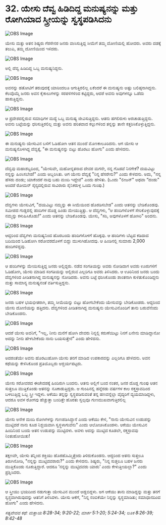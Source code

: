 # 32. ಯೇಸು ದೆವ್ವ ಹಿಡಿದಿದ್ದ ಮನುಷ್ಯನನ್ನು ಮತ್ತು ರೋಗಿಯಾದ ಸ್ತ್ರೀಯನ್ನು ಸ್ವಸ್ಥಪಡಿಸಿದನು

![OBS Image](https://cdn.door43.org/obs/jpg/360px/obs-en-32-01.jpg)

ಯೇಸು ಮತ್ತು ಆತನ ಶಿಷ್ಯರು ಗೆರಸೇನರ ಜನರು ವಾಸಿಸುತ್ತಿದ್ದ ಸೀಮೆಗೆ ತಮ್ಮ ದೋಣಿಯಲ್ಲಿ ಹೋದರು. ಅವರು ದಡಕ್ಕೆ ತಲುಪಿ, ತಮ್ಮ ದೋಣಿಯಿಂದ ಇಳಿದರು. 

![OBS Image](https://cdn.door43.org/obs/jpg/360px/obs-en-32-02.jpg)

ಅಲ್ಲಿ ದೆವ್ವ ಹಿಡಿದಿದ್ದ ಒಬ್ಬ ಮನುಷ್ಯನಿದ್ದನು.

![OBS Image](https://cdn.door43.org/obs/jpg/360px/obs-en-32-03.jpg)

ಅವನನ್ನು ಹತೋಟಿಗೆ ತರುವುದಕ್ಕೆ ಯಾರಿಂದಲೂ ಆಗುತ್ತಿರಲಿಲ್ಲ ಏಕೆಂದರೆ ಈ ಮನುಷ್ಯನು ಅಷ್ಟು ಬಲಿಷ್ಠನಾಗಿದ್ದನು. ಕೆಲವೊಮ್ಮೆ ಜನರು ಅವನ ಕೈಕಾಲುಗಳನ್ನು ಸರಪಳಿಗಳಿಂದ ಕಟ್ಟಿದ್ದರು, ಆದರೆ ಅವನು ಅವುಗಳನ್ನೂ  ಒಡೆದು ಹಾಕುತ್ತಿದ್ದನು.

![OBS Image](https://cdn.door43.org/obs/jpg/360px/obs-en-32-04.jpg)

ಆ ಪ್ರದೇಶದಲ್ಲಿರುವ ಸಮಾಧಿಗಳ ಮದ್ಯೆ ಒಬ್ಬ ಮನುಷ್ಯ ಜೀವಿಸುತ್ತಿದ್ದನು. ಆತನು ಹಗಲಿರುಳು ಅರಚಾಡುತ್ತಿದ್ದನು. ಅವನು ಬಟ್ಟೆಯನ್ನು ಧರಿಸುತ್ತಿರಲಿಲ್ಲ ಮತ್ತು ಅವನು ಹರಿತವಾದ ಕಲ್ಲುಗಳಿಂದ ತನ್ನನ್ನು ತಾನೇ  ಕತ್ತರಿಸಿಕೊಳ್ಳುತ್ತಿದ್ದನು. 

![OBS Image](https://cdn.door43.org/obs/jpg/360px/obs-en-32-05.jpg)

ಈ ಮನುಷ್ಯನು ಯೇಸುವಿನ ಬಳಿಗೆ ಓಡಿಹೋಗಿ ಆತನ ಮುಂದೆ ಮೊಣಕಾಲೂರಿದನು. ಆಗ ಯೇಸು ಆ ಮನುಷ್ಯನೊಳಗಿದ್ದ ದೆವ್ವಕ್ಕೆ, "ಈ ಮನುಷ್ಯನನ್ನು ಬಿಟ್ಟು ಹೊರಟು ಹೋಗು" ಎಂದು ಹೇಳಿದನು. 

![OBS Image](https://cdn.door43.org/obs/jpg/360px/obs-en-32-06.jpg)

ದೆವ್ವವು ಮಹಾಶಬ್ದದಿಂದ, "ಯೇಸುವೇ, ಮಹೋನ್ನತನಾದ ದೇವರ ಮಗನೇ, ನನ್ನ ಗೊಡವೆ ನಿನಗೇಕೆ? ದಯವಿಟ್ಟು ನನ್ನನ್ನು ಹಿಂಸಿಸಬೇಡ!" ಎಂದು ಅಬ್ಬರಿಸಿತು. ಆಗ ಯೇಸು ದೆವ್ವಕ್ಕೆ "ನಿನ್ನ ಹೆಸರೇನು?" ಎಂದು ಕೇಳಿದನು. ಅದು, "ನನ್ನ ಹೆಸರು ದಂಡು; ಯಾಕೆಂದರೆ ನಾವು ಬಹು ಮಂದಿ ಇದ್ದೇವೆ" ಎಂದು ಹೇಳಿತು. (ಒಂದು "ಲೀಜನ್" ಅಥವಾ  “ದಂಡು” ಅಂದರೆ ರೋಮನ್ ಸೈನ್ಯದಲ್ಲಿರುವ ಸಾವಿರಾರು ಸೈನಿಕರುಳ್ಳ ಒಂದು ಗುಂಪು.) 

![OBS Image](https://cdn.door43.org/obs/jpg/360px/obs-en-32-07.jpg)

ದೆವ್ವಗಳು ಯೇಸುವಿಗೆ, "ದಯವಿಟ್ಟು ನಮ್ಮನ್ನು ಈ ಸೀಮೆಯಿಂದ ಹೊರಡಿಸಬೇಡ” ಎಂದು ಆತನನ್ನು ಬೇಡಿಕೊಂಡವು. ಸಮೀಪದ ಗುಡ್ಡದಲ್ಲಿ ಹಂದಿಗಳ ದೊಡ್ಡ ಹಿಂಡು ಮೇಯುತ್ತಿತ್ತು. ಆ ದೆವ್ವಗಳು, “ಆ ಹಂದಿಗಳೊಳಗೆ ಸೇರಿಕೊಳ್ಳುವುದಕ್ಕೆ ನಮ್ಮನ್ನು ಕಳುಹಿಸಿಕೊಡು!” ಎಂದು ಆತನನ್ನು ಬೇಡಿಕೊಂಡವು. ಯೇಸು, "ಸರಿ, ಅವುಗಳೊಳಗೆ ಹೋಗಿರಿ" ಅಂದನು.

![OBS Image](https://cdn.door43.org/obs/jpg/360px/obs-en-32-08.jpg)

ಆದ್ದರಿಂದ ದೆವ್ವಗಳು ಮನುಷ್ಯನಿಂದ ಹೊರಬಂದು ಹಂದಿಗಳೊಳಗೆ ಹೊಕ್ಕವು. ಆ ಹಂದಿಗಳು ಬೆಟ್ಟದ ಕಡಿದಾದ ಬದಿಯಿಂದ ಓಡಿಹೋಗಿ ಸರೋವರದೊಳಗೆ ಬಿದ್ದು ಮುಳುಗಿಹೋದವು. ಆ ಹಿಂಡಿನಲ್ಲಿ ಸುಮಾರು 2,000 ಹಂದಿಗಳಿದ್ದವು.

![OBS Image](https://cdn.door43.org/obs/jpg/360px/obs-en-32-09.jpg)

ಆ ಹಂದಿಗಳನ್ನು ಮೇಯಿಸುತ್ತಿದ್ದ ಜನರು ಅಲ್ಲಿದ್ದರು. ನಡೆದ ಸಂಗತಿಯನ್ನು ಅವರು ನೋಡಿದಾಗ ಅವರು ಊರುಗಳಿಗೆ ಓಡಿಹೋಗಿ, ಯೇಸು ಮಾಡಿದ ಸಂಗತಿಯನ್ನು ಅಲ್ಲಿರುವ ಎಲ್ಲರಿಗೂ ಅವರು ತಿಳಿಸಿದರು. ಆ ಊರಿನಿಂದ ಜನರು ಬಂದು ದೆವ್ವಗಳಿಂದ ಪೀಡಿತನಾಗಿದ್ದ ಮನುಷ್ಯನನ್ನು ನೋಡಿದರು. ಅವನು ಬಟ್ಟೆ ಧರಿಸಿಕೊಂಡು ಶಾಂತನಾಗಿ ಕುಳಿತುಕೊಂಡಿದ್ದನು ಮತ್ತು ಸಾಮಾನ್ಯ ಮನುಷ್ಯನಂತೆ ವರ್ತಿಸುತ್ತಿದ್ದನು.

![OBS Image](https://cdn.door43.org/obs/jpg/360px/obs-en-32-10.jpg)

ಜನರು ಬಹಳ ಭಯಭೀತರಾಗಿ, ತಮ್ಮ ಸೀಮೆಯನ್ನು ಬಿಟ್ಟು ಹೋಗಬೇಕೆಂದು ಯೇಸುವನ್ನು ಬೇಡಿಕೊಂಡರು. ಆದ್ದರಿಂದ ಯೇಸು ದೋಣಿಯನ್ನು ಹತ್ತಿದನು. ದೆವ್ವಗಳಿಂದ ಪೀಡಿತನಾಗಿದ್ದ ಮನುಷ್ಯನು ಯೇಸುವಿನೊಂದಿಗೆ ತಾನು ಬರುವೆನೆಂದು ಬೇಡಿಕೊಂಡನು.

![OBS Image](https://cdn.door43.org/obs/jpg/360px/obs-en-32-11.jpg)

ಆದರೆ ಯೇಸು ಅವನಿಗೆ, "ಇಲ್ಲ, ನೀನು ಮನೆಗೆ ಹೋಗಿ ದೇವರು ನಿನ್ನಲ್ಲಿ ಕರುಣೆಯಿಟ್ಟು ನಿನಗೆ ಏನೇನು ಮಾಡಿದ್ದಾನೋ ಅದನ್ನು ನೀನು ಹೇಳಬೇಕೆಂದು ನಾನು ಬಯಸುತ್ತೇನೆ" ಎಂದು ಹೇಳಿದನು.

![OBS Image](https://cdn.door43.org/obs/jpg/360px/obs-en-32-12.jpg)

ಅದರಂತೆಯೇ ಅವನು ಹೊರಟುಹೋಗಿ ಯೇಸು ತನಗೆ ಮಾಡಿದ ಉಪಕಾರವನ್ನು ಎಲ್ಲರಿಗೂ ಹೇಳಿದನು. ಅವನ ಕಥೆಯನ್ನು ಕೇಳಿಸಿಕೊಂಡ ಪ್ರತಿಯೊಬ್ಬರು ಆಶ್ಚರ್ಯಪಟ್ಟರು. 

![OBS Image](https://cdn.door43.org/obs/jpg/360px/obs-en-32-13.jpg)

ಯೇಸು ಸರೋವರದ ಈಚೇದಡಕ್ಕೆ ಹಿಂದಿರುಗಿ ಬಂದನು. ಆತನು ಅಲ್ಲಿಗೆ ಬಂದ ನಂತರ, ಜನರ ದೊಡ್ಡ ಗುಂಪು ಆತನ ಸುತ್ತಲೂ ಮುತ್ತಿಕೊಂಡು ಆತನನ್ನು ನೂಕಾಡುತ್ತಿದ್ದರು. ಆ ಗುಂಪಿನಲ್ಲಿ ಹನ್ನೆರಡು ವರ್ಷಗಳ ಕಾಲ ರಕ್ತಸ್ರಾವದಿಂದ ಬಳಲುತ್ತಿದ್ದ ಒಬ್ಬ ಸ್ತ್ರೀ ಇದ್ದಳು. ಆಕೆಯು ತನ್ನನ್ನು ಸ್ವಸ್ಥಪಡಿಸುವಂತೆ ತನ್ನ ಹಣವನ್ನೆಲ್ಲಾ ವೈದ್ಯರಿಗೆ ವ್ಯಯಮಾಡಿದ್ದಳು, ಆದರೂ ಅವಳ ರೋಗವು ಹೆಚ್ಚುತ್ತಾ ಬಂದಿತ್ತೇ ಹೊರತು ಸ್ವಲ್ಪವೂ ಗುಣಮುಖವಾಗುತ್ತಿರಲಿಲ್ಲ

![OBS Image](https://cdn.door43.org/obs/jpg/360px/obs-en-32-14.jpg)

ಯೇಸು ಅನೇಕ ಮಂದಿ ರೋಗಿಗಳನ್ನು ಗುಣಪಡಿಸಿದ್ದಾನೆ ಎಂದು ಆಕೆಯು ಕೇಳಿ, "ನಾನು ಯೇಸುವಿನ ಉಡುಪನ್ನು ಮುಟ್ಟಿದರೆ ನಾನು ಕೂಡ ನಿಶ್ಚಯವಾಗಿ ಸ್ವಸ್ಥಳಾಗುವೆನು" ಎಂದು ಆಲೋಚಿಸಿಕೊಂಡಳು. ಆಕೆಯು ಯೇಸುವಿನ ಹಿಂದಿನಿಂದ ಬಂದು ಆತನ ಉಡುಪನ್ನು ಮುಟ್ಟಿದಳು. ಅವಳು ಅದನ್ನು ಮುಟ್ಟಿದ ಕೂಡಲೇ, ರಕ್ತಸ್ರಾವವು ನಿಂತುಹೋಯಿತು! 

![OBS Image](https://cdn.door43.org/obs/jpg/360px/obs-en-32-15.jpg)

ತಕ್ಷಣವೇ, ಯೇಸು ತನ್ನಿಂದ ಶಕ್ತಿಯು ಹೊರಹೊಮ್ಮಿತ್ತೆಂದು ತಿಳಿದುಕೊಂಡನು. ಆದ್ದರಿಂದ ಆತನು ಸುತ್ತಲೂ ತಿರುಗಿನೋಡಿ, "ನನ್ನನ್ನು ಮುಟ್ಟಿದವರಾರು?" ಎಂದು ಕೇಳಿದನು. ಶಿಷ್ಯರು, "ನಿನ್ನ ಸುತ್ತಲೂ ಬಹಳ ಜನರು ಮುತ್ತಿಕೊಂಡು ನೂಕುತ್ತಿದ್ದಾರೆ. ಆದರೂ ‘ನನ್ನನ್ನು ಮುಟ್ಟಿದವರು ಯಾರು’ ಎಂದು ಕೇಳುತ್ತೀಯಲ್ಲಾ?" ಎಂದು ಪ್ರಶ್ನಿಸಿದರು.

![OBS Image](https://cdn.door43.org/obs/jpg/360px/obs-en-32-16.jpg)

ಆ ಸ್ತ್ರೀಯು ಭಯದಿಂದ ನಡುಗುತ್ತಾ ಯೇಸುವಿನ ಮುಂದೆ ಅಡ್ಡಬಿದ್ದಳು. ಅಗ ಆಕೆಯು ತಾನು ಮಾಡಿದ್ದನ್ನು ಮತ್ತು ತನಗೆ ಸ್ವಸ್ಥವಾಗಿರುವುದನ್ನು ಆತನಿಗೆ ತಿಳಿಸಿದಳು. ಯೇಸು ಆಕೆಗೆ, "ನಿನ್ನ ನಂಬಿಕೆಯೇ ನಿನ್ನನ್ನು ಸ್ವಸ್ಥಮಾಡಿತು; ಸಮಾಧಾನದಿಂದ ಹೋಗು" ಎಂದು ಹೇಳಿದನು.

_ಸತ್ಯವೇದದ ಕಥೆ: ಮತ್ತಾಯ 8:28-34; 9:20-22; ಮಾರ್ಕ 5:1-20; 5:24-34; ಲೂಕ 8:26-39; 8:42-48_

